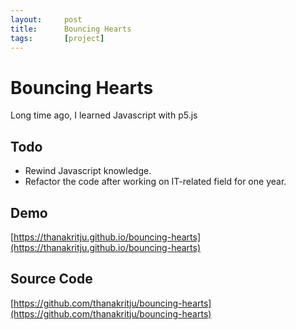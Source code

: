 ```yaml
---
layout:     post
title:      Bouncing Hearts
tags:       [project]
---
```


# Bouncing Hearts
Long time ago, I learned Javascript with p5.js

## Todo
- Rewind Javascript knowledge.
- Refactor the code after working on IT-related field for one year.

## Demo
[https://thanakritju.github.io/bouncing-hearts](https://thanakritju.github.io/bouncing-hearts)

## Source Code
[https://github.com/thanakritju/bouncing-hearts](https://github.com/thanakritju/bouncing-hearts)